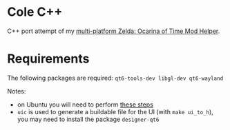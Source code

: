 # Cole C++
C++ port attempt of my [multi-platform Zelda: Ocarina of Time Mod Helper](https://github.com/Yanis42/Cole).

# Requirements
The following packages are required: ``qt6-tools-dev libgl-dev qt6-wayland``

Notes:
- on Ubuntu you will need to perform [these steps](https://askubuntu.com/a/1460243)
- ``uic`` is used to generate a buildable file for the UI (with ``make ui_to_h``), you may need to install the package ``designer-qt6``
